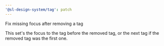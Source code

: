 ```yaml
---
'@sl-design-system/tag': patch
---
```


Fix missing focus after removing a tag

This set's the focus to the tag before the removed tag, or the next tag if the removed tag was the first one.
